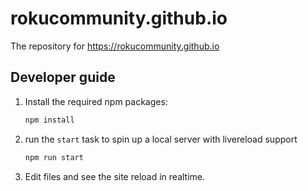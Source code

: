 # rokucommunity.github.io
The repository for https://rokucommunity.github.io

## Developer guide
1. Install the required npm packages:
    ```bash
    npm install
    ```
2. run the `start` task to spin up a local server with livereload support
    ```bash
    npm run start
    ```
3. Edit files and see the site reload in realtime.